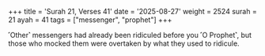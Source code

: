 +++
title = 'Surah 21, Verses 41'
date = '2025-08-27'
weight = 2524
surah = 21
ayah = 41
tags = ["messenger", "prophet"]
+++

˹Other˺ messengers had already been ridiculed before you ˹O Prophet˺, but those who mocked them were overtaken by what they used to ridicule.